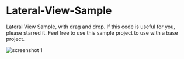 Lateral-View-Sample
===================

Lateral View Sample, with drag and drop. If this code is useful for you, please starred it.
Feel free to use this sample project to use with a base project.

![screenshot 1](https://github.com/hcarrasc/Lateral-View-Sample/raw/master/img/1.png)


